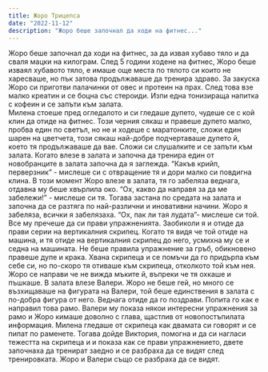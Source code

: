 ```yaml
---
title: Жоро Трицепса
date: "2022-11-12"
description: "Жоро беше започнал да ходи на фитнес..."
---
```


Жоро беше започнал да ходи на фитнес, за да извая хубаво тяло и да сваля мацки на килограм. След 5 години ходене на фитнес, Жоро беше изваял хубавото тяло, е имаше още места по тялото си които не харесваше, но пък затова продължаваше да тренира здраво. За закуска Жоро си приготви палачинки от овес и протеин на прах. След това взе малко креатин и се боцна със стероиди. Изпи една тонизираща напитка с кофеин и се запъти към залата.  
Милена стоеше пред огледалото и си гледаше дупето, чудеше се с кой клин да отиде на фитнес. Този черния сякаш и правеше дупето малко, пробва един по светъл, но не и ходеше с маратонките, сложи един шарен на цветчета, този сякаш най-добре подчертаваше дупето й, което тя продължаваше да вае. Сложи си слушалките и се запъти към залата. Когато влезе в залата и започна да тренира един от новобранците в залата започна да я заглежда. “Какъв крийп, перверзник” - мислеше си с отвращение тя и дори малко си повдигна клина. В този момент Жоро влезе в залата, тя го забеляза веднага, отдавна му беше хвърлила око. “Ох, какво да направя за да ме забележи!” - мислеше си тя. Тогава застана по средата на залата и започна да се разтяга по най-различни и иновативни начини. Жоро я забеляза, всички я забелязаха. “Ох, пак ли тая лудата”- мислеше си той. Все му пречеше да си прави упражненията. Заобиколи я и отиде да прави серии на вертикалния скрипец. Когато тя видя че той отиде на машина, и тя отиде на вертикалния скрипец до него, усмихна му се и седна на машината. Не беше правила упражнение за гръб, обикновено правеше дупе и крака. Хвана скрипеца и се помъчи да го придърпа към себе си, но по-скоро тя отиваше към скрипеца, отколкото той към нея. Жоро се направи че не вижда мъките й, въпреки че тя охкаше и пъшкаше. В залата влезе Валери. Жоро не беше гей, но много се възхищаваше на фигурата на Валери, той беше единствения в залата с по-добра фигура от него. Веднага отиде да го поздрави. Попита го как е направил това рамо. Валери му показа някои интересни упражнения за рамо и Жоро кимаше доволно с глава, щастлив от новопостъпилата информация. Милена гледаше от скрипеца как двамата си говорят и се пипат по раменете. Тогава дойде Виктория, помогна и да си нагласи тежестта на скрипеца и и показа как се прави упражнението, двете започнаха да тренират заедно и се разбраха да се видят след тренировката. Жоро и Валери също се разбраха да се видят.



